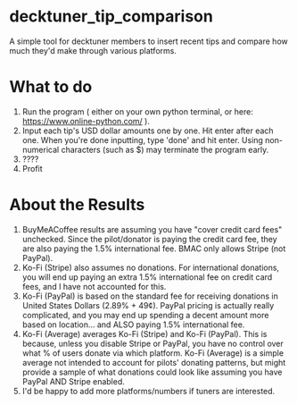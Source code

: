 # decktuner_tip_comparison
 A simple tool for decktuner members to insert recent tips and compare how much they'd make through various platforms. 
 
# What to do
1. Run the program ( either on your own python terminal, or here: https://www.online-python.com/ ). 
2. Input each tip's USD dollar amounts one by one. Hit enter after each one. When you're done inputting, type 'done' and hit enter. Using non-numerical characters (such as $) may terminate the program early.
3. ????
4. Profit

# About the Results
1. BuyMeACoffee results are assuming you have "cover credit card fees" unchecked. Since the pilot/donator is paying the credit card fee, they are also paying the 1.5% international fee. BMAC only allows Stripe (not PayPal). 
2. Ko-Fi (Stripe) also assumes no donations. For international donations, you will end up paying an extra 1.5% international fee on credit card fees, and I have not accounted for this.
3. Ko-Fi (PayPal) is based on the standard fee for receiving donations in United States Dollars (2.89% + 49¢). PayPal pricing is actually really complicated, and you may end up spending a decent amount more based on location... and ALSO paying 1.5% international fee.
4. Ko-Fi (Average) averages Ko-Fi (Stripe) and Ko-Fi (PayPal). This is because, unless you disable Stripe or PayPal, you have no control over what % of users donate via which platform. Ko-Fi (Average) is a simple average not intended to account for pilots' donating patterns, but might provide a sample of what donations could look like assuming you have PayPal AND Stripe enabled. 
5. I'd be happy to add more platforms/numbers if tuners are interested.
